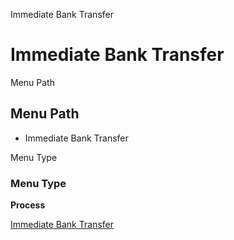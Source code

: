 
Immediate Bank Transfer
# Immediate Bank Transfer



Menu Path
## Menu Path



- Immediate Bank Transfer

Menu Type
### Menu Type

**Process**


[Immediate Bank Transfer](functional-guide/process/process-immediatebanktransfer.md)